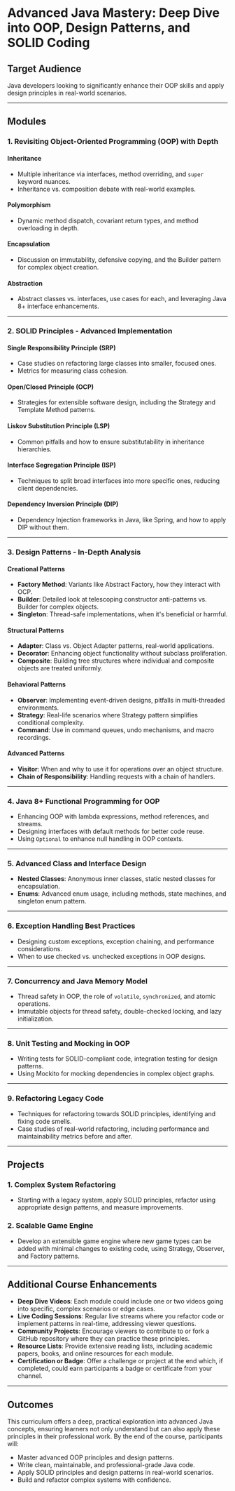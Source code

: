 # Advanced Java Mastery: Deep Dive into OOP, Design Patterns, and SOLID Coding

## **Target Audience**
Java developers looking to significantly enhance their OOP skills and apply design principles in real-world scenarios.

---

## **Modules**

### 1. Revisiting Object-Oriented Programming (OOP) with Depth
#### **Inheritance**
- Multiple inheritance via interfaces, method overriding, and `super` keyword nuances.
- Inheritance vs. composition debate with real-world examples.

#### **Polymorphism**
- Dynamic method dispatch, covariant return types, and method overloading in depth.

#### **Encapsulation**
- Discussion on immutability, defensive copying, and the Builder pattern for complex object creation.

#### **Abstraction**
- Abstract classes vs. interfaces, use cases for each, and leveraging Java 8+ interface enhancements.

---

### 2. SOLID Principles - Advanced Implementation
#### **Single Responsibility Principle (SRP)**
- Case studies on refactoring large classes into smaller, focused ones.
- Metrics for measuring class cohesion.

#### **Open/Closed Principle (OCP)**
- Strategies for extensible software design, including the Strategy and Template Method patterns.

#### **Liskov Substitution Principle (LSP)**
- Common pitfalls and how to ensure substitutability in inheritance hierarchies.

#### **Interface Segregation Principle (ISP)**
- Techniques to split broad interfaces into more specific ones, reducing client dependencies.

#### **Dependency Inversion Principle (DIP)**
- Dependency Injection frameworks in Java, like Spring, and how to apply DIP without them.

---

### 3. Design Patterns - In-Depth Analysis
#### **Creational Patterns**
- **Factory Method**: Variants like Abstract Factory, how they interact with OCP.
- **Builder**: Detailed look at telescoping constructor anti-patterns vs. Builder for complex objects.
- **Singleton**: Thread-safe implementations, when it's beneficial or harmful.

#### **Structural Patterns**
- **Adapter**: Class vs. Object Adapter patterns, real-world applications.
- **Decorator**: Enhancing object functionality without subclass proliferation.
- **Composite**: Building tree structures where individual and composite objects are treated uniformly.

#### **Behavioral Patterns**
- **Observer**: Implementing event-driven designs, pitfalls in multi-threaded environments.
- **Strategy**: Real-life scenarios where Strategy pattern simplifies conditional complexity.
- **Command**: Use in command queues, undo mechanisms, and macro recordings.

#### **Advanced Patterns**
- **Visitor**: When and why to use it for operations over an object structure.
- **Chain of Responsibility**: Handling requests with a chain of handlers.

---

### 4. Java 8+ Functional Programming for OOP
- Enhancing OOP with lambda expressions, method references, and streams.
- Designing interfaces with default methods for better code reuse.
- Using `Optional` to enhance null handling in OOP contexts.

---

### 5. Advanced Class and Interface Design
- **Nested Classes**: Anonymous inner classes, static nested classes for encapsulation.
- **Enums**: Advanced enum usage, including methods, state machines, and singleton enum pattern.

---

### 6. Exception Handling Best Practices
- Designing custom exceptions, exception chaining, and performance considerations.
- When to use checked vs. unchecked exceptions in OOP designs.

---

### 7. Concurrency and Java Memory Model
- Thread safety in OOP, the role of `volatile`, `synchronized`, and atomic operations.
- Immutable objects for thread safety, double-checked locking, and lazy initialization.

---

### 8. Unit Testing and Mocking in OOP
- Writing tests for SOLID-compliant code, integration testing for design patterns.
- Using Mockito for mocking dependencies in complex object graphs.

---

### 9. Refactoring Legacy Code
- Techniques for refactoring towards SOLID principles, identifying and fixing code smells.
- Case studies of real-world refactoring, including performance and maintainability metrics before and after.

---

## **Projects**

### **1. Complex System Refactoring**
- Starting with a legacy system, apply SOLID principles, refactor using appropriate design patterns, and measure improvements.

### **2. Scalable Game Engine**
- Develop an extensible game engine where new game types can be added with minimal changes to existing code, using Strategy, Observer, and Factory patterns.

---

## **Additional Course Enhancements**
- **Deep Dive Videos**: Each module could include one or two videos going into specific, complex scenarios or edge cases.
- **Live Coding Sessions**: Regular live streams where you refactor code or implement patterns in real-time, addressing viewer questions.
- **Community Projects**: Encourage viewers to contribute to or fork a GitHub repository where they can practice these principles.
- **Resource Lists**: Provide extensive reading lists, including academic papers, books, and online resources for each module.
- **Certification or Badge**: Offer a challenge or project at the end which, if completed, could earn participants a badge or certificate from your channel.

---

## **Outcomes**
This curriculum offers a deep, practical exploration into advanced Java concepts, ensuring learners not only understand but can also apply these principles in their professional work. By the end of the course, participants will:
- Master advanced OOP principles and design patterns.
- Write clean, maintainable, and professional-grade Java code.
- Apply SOLID principles and design patterns in real-world scenarios.
- Build and refactor complex systems with confidence.